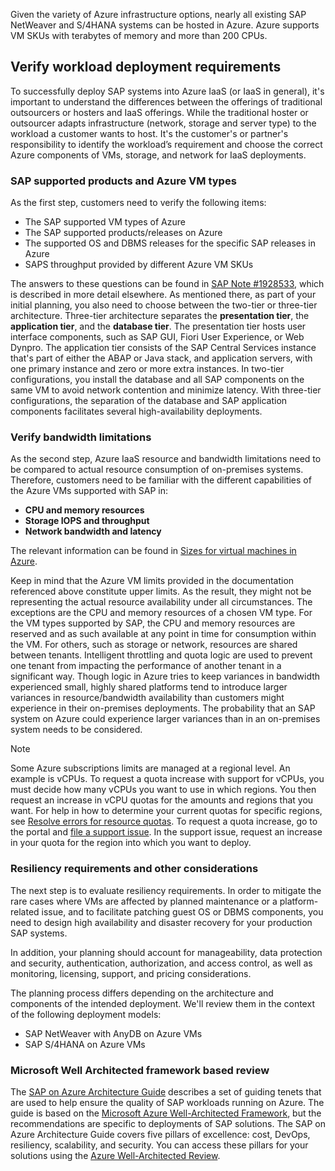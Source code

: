 Given the variety of Azure infrastructure options, nearly all existing SAP NetWeaver and S/4HANA systems can be hosted in Azure. Azure supports VM SKUs with terabytes of memory and more than 200 CPUs.

## Verify workload deployment requirements

To successfully deploy SAP systems into Azure IaaS (or IaaS in general), it's important to understand the differences between the offerings of traditional outsourcers or hosters and IaaS offerings. While the traditional hoster or outsourcer adapts infrastructure (network, storage and server type) to the workload a customer wants to host. It's the customer's or partner's responsibility to identify the workload’s requirement and choose the correct Azure components of VMs, storage, and network for IaaS deployments.

### SAP supported products and Azure VM types

As the first step, customers need to verify the following items:

- The SAP supported VM types of Azure
- The SAP supported products/releases on Azure
- The supported OS and DBMS releases for the specific SAP releases in Azure
- SAPS throughput provided by different Azure VM SKUs

The answers to these questions can be found in [SAP Note \#1928533](https://me.sap.com/notes/1928533), which is described in more detail elsewhere. As mentioned there, as part of your initial planning, you also need to choose between the two-tier or three-tier architecture. Three-tier architecture separates the **presentation tier**, the **application tier**, and the **database tier**. The presentation tier hosts user interface components, such as SAP GUI, Fiori User Experience, or Web Dynpro. The application tier consists of the SAP Central Services instance that's part of either the ABAP or Java stack, and application servers, with one primary instance and zero or more extra instances. In two-tier configurations, you install the database and all SAP components on the same VM to avoid network contention and minimize latency. With three-tier configurations, the separation of the database and SAP application components facilitates several high-availability deployments.

### Verify bandwidth limitations

As the second step, Azure IaaS resource and bandwidth limitations need to be compared to actual resource consumption of on-premises systems. Therefore, customers need to be familiar with the different capabilities of the Azure VMs supported with SAP in:

- **CPU and memory resources**
- **Storage IOPS and throughput**
- **Network bandwidth and latency**

The relevant information can be found in [Sizes for virtual machines in Azure](/azure/virtual-machines/sizes).

Keep in mind that the Azure VM limits provided in the documentation referenced above constitute upper limits. As the result, they might not be representing the actual resource availability under all circumstances. The exceptions are the CPU and memory resources of a chosen VM type. For the VM types supported by SAP, the CPU and memory resources are reserved and as such available at any point in time for consumption within the VM. For others, such as storage or network, resources are shared between tenants. Intelligent throttling and quota logic are used to prevent one tenant from impacting the performance of another tenant in a significant way. Though logic in Azure tries to keep variances in bandwidth experienced small, highly shared platforms tend to introduce larger variances in resource/bandwidth availability than customers might experience in their on-premises deployments. The probability that an SAP system on Azure could experience larger variances than in an on-premises system needs to be considered.

> [!NOTE]
> Some Azure subscriptions limits are managed at a regional level. An example is vCPUs. To request a quota increase with support for vCPUs, you must decide how many vCPUs you want to use in which regions. You then request an increase in vCPU quotas for the amounts and regions that you want. For help in how to determine your current quotas for specific regions, see [Resolve errors for resource quotas](/azure/azure-resource-manager/templates/error-resource-quota). To request a quota increase, go to the portal and [file a support issue](/azure/azure-portal/supportability/how-to-create-azure-support-request). In the support issue, request an increase in your quota for the region into which you want to deploy.

### Resiliency requirements and other considerations

The next step is to evaluate resiliency requirements. In order to mitigate the rare cases where VMs are affected by planned maintenance or a platform-related issue, and to facilitate patching guest OS or DBMS components, you need to design high availability and disaster recovery for your production SAP systems.

In addition, your planning should account for manageability, data protection and security, authentication, authorization, and access control, as well as monitoring, licensing, support, and pricing considerations.

The planning process differs depending on the architecture and components of the intended deployment. We'll review them in the context of the following deployment models:

- SAP NetWeaver with AnyDB on Azure VMs
- SAP S/4HANA on Azure VMs

### Microsoft Well Architected framework based review

The [SAP on Azure Architecture Guide](/azure/architecture/reference-architectures/sap/sap-overview) describes a set of guiding tenets that are used to help ensure the quality of SAP workloads running on Azure. The guide is based on the [Microsoft Azure Well-Architected Framework](/azure/architecture/framework/index), but the recommendations are specific to deployments of SAP solutions. The SAP on Azure Architecture Guide covers five pillars of excellence: cost, DevOps, resiliency, scalability, and security. You can access these pillars for your solutions using the [Azure Well-Architected Review](/assessments/?id=azure-architecture-review&mode=pre-assessment).
